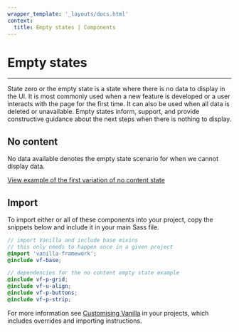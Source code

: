 ```yaml
---
wrapper_template: '_layouts/docs.html'
context:
  title: Empty states | Components
---
```


# Empty states

<hr>

State zero or the empty state is a state where there is no data to display in the UI. It is most commonly used when a new feature is developed or a user interacts with the page for the first time. It can also be used when all data is deleted or unavailable. Empty states inform, support, and provide constructive guidance about the next steps when there is nothing to display.

## No content

No data available denotes the empty state scenario for when we cannot display data.

<div class="embedded-example"><a href="/docs/examples/patterns/empty-state/no-content" class="js-example">
View example of the first variation of no content state
</a></div>

## Import

To import either or all of these components into your project, copy the snippets below and include it in your main Sass file.

```scss
// import Vanilla and include base mixins
// this only needs to happen once in a given project
@import 'vanilla-framework';
@include vf-base;

// dependencies for the no content empty state example
@include vf-p-grid;
@include vf-u-align;
@include vf-p-buttons;
@include vf-p-strip;
```

For more information see [Customising Vanilla](/docs/customising-vanilla/) in your projects, which includes overrides and importing instructions.
